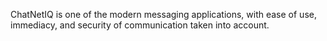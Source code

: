 ChatNetIQ is one of the modern messaging applications, with ease of use, immediacy, and security of communication taken into account.
